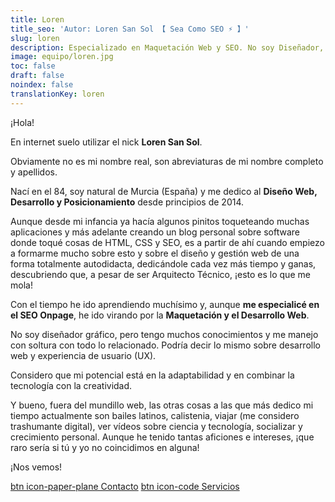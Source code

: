 ```yaml
---
title: Loren
title_seo: 'Autor: Loren San Sol 【 Sea Como SEO ⚡️ 】'
slug: loren
description: Especializado en Maquetación Web y SEO. No soy Diseñador, pero tengo muchos conocimientos y me manejo con soltura con todo lo relacionado. Podría decir lo mismo sobre Desarrollo Web y Experiencia de Usuario (UX).
image: equipo/loren.jpg
toc: false
draft: false
noindex: false
translationKey: loren
---
```

¡Hola!

En internet suelo utilizar el nick **Loren San Sol**.

Obviamente no es mi nombre real, son abreviaturas de mi nombre completo y apellidos.

Nací en el 84, soy natural de Murcia (España) y me dedico al **Diseño Web, Desarrollo y Posicionamiento** desde principios de 2014.

Aunque desde mi infancia ya hacía algunos pinitos toqueteando muchas aplicaciones y más adelante creando un blog personal sobre software donde toqué cosas de HTML, CSS y SEO, es a partir de ahí cuando empiezo a formarme mucho sobre esto y sobre el diseño y gestión web de una forma totalmente autodidacta, dedicándole cada vez más tiempo y ganas, descubriendo que, a pesar de ser Arquitecto Técnico, ¡esto es lo que me mola!

Con el tiempo he ido aprendiendo muchísimo y, aunque **me especialicé en el SEO Onpage**, he ido virando por la **Maquetación y el Desarrollo Web**.

No soy diseñador gráfico, pero tengo muchos conocimientos y me manejo con soltura con todo lo relacionado. Podría decir lo mismo sobre desarrollo web y experiencia de usuario (UX).

Considero que mi potencial está en la adaptabilidad y en combinar la tecnología con la creatividad.

Y bueno, fuera del mundillo web, las otras cosas a las que más dedico mi tiempo actualmente son bailes latinos, calistenia, viajar (me considero trashumante digital), ver vídeos sobre ciencia y tecnología, socializar y crecimiento personal. Aunque he tenido tantas aficiones e intereses, ¡que raro sería si tú y yo no coincidimos en alguna!

¡Nos vemos!

[btn icon-paper-plane Contacto](/#contacto)
[btn icon-code Servicios](/)